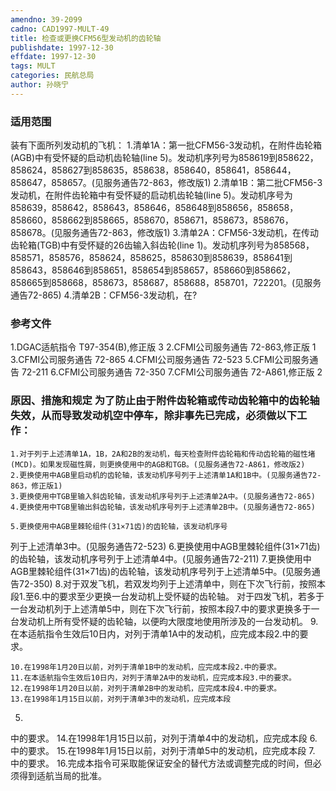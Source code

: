 ```yaml
---
amendno: 39-2099
cadno: CAD1997-MULT-49
title: 检查或更换CFM56型发动机的齿轮轴
publishdate: 1997-12-30
effdate: 1997-12-30
tags: MULT
categories: 民航总局
author: 孙晓宁
---
```


### 适用范围 
装有下面所列发动机的飞机：
1.清单1A：第一批CFM56-3发动机，在附件齿轮箱(AGB)中有受怀疑的启动机齿轮轴(line 5)。发动机序列号为858619到858622，858624，858627到858635，858638，858640，858641，858644，858647，858657。(见服务通告72-863，修改版1)
2.清单1B：第二批CFM56-3发动机，在附件齿轮箱中有受怀疑的启动机齿轮轴(line 5)。发动机序号为858639，858642，858643，858646，858648到858656，858658，858660，858662到858665，858670，858671，858673，858676，858678。(见服务通告72-863，修改版1)
3.清单2A：CFM56-3发动机，在传动齿轮箱(TGB)中有受怀疑的26齿输入斜齿轮(line 1)。发动机序列号为858568，858571，858576，858624，858625，858630到858639，858641到858643，858646到858651，858654到858657，858660到858662，858665到858668，858673，858687，858688，858701，722201。(见服务通告72-865)
4.清单2B：CFM56-3发动机，在?

<!--more-->
### 参考文件
1.DGAC适航指令 T97-354(B),修正版 3 
    2.CFMI公司服务通告 72-863,修正版 1 
    3.CFMI公司服务通告 72-865 
    4.CFMI公司服务通告 72-523 
    5.CFMI公司服务通告 72-211 
    6.CFMI公司服务通告 72-350 
    7.CFMI公司服务通告 72-A861,修正版 2 

### 原因、措施和规定 为了防止由于附件齿轮箱或传动齿轮箱中的齿轮轴失效，从而导致发动机空中停车，除非事先已完成，必须做以下工作： 
    1.对于列于上述清单1A，1B，2A和2B的发动机，每天检查附件齿轮箱和传动齿轮箱的磁性堵(MCD)。如果发现磁性屑，则更换使用中的AGB和TGB。(见服务通告72-A861，修改版2) 
    2.更换使用中AGB里启动机的齿轮轴，该发动机序号列于上述清单1A和1B中。(见服务通告72-863，修正版1) 
    3.更换使用中TGB里输入斜齿轮轴，该发动机序号列于上述清单2A中。(见服务通告72-865) 
    4.更换使用中TGB里输出斜齿轮轴，该发动机序号列于上述清单2B中。(见服务通告72-865) 

    5.更换使用中AGB里棘轮组件(31×71齿)的齿轮轴，该发动机序号
       
列于上述清单3中。(见服务通告72-523) 
    6.更换使用中AGB里棘轮组件(31×71齿)的齿轮轴，该发动机序号列于上述清单4中。(见服务通告72-211) 
    7.更换使用中AGB里棘轮组件(31×71齿)的齿轮轴，该发动机序号列于上述清单5中。(见服务通告72-350) 
    8.对于双发飞机，若双发均列于上述清单中，则在下次飞行前，按照本段1.至6.中的要求至少更换一台发动机上受怀疑的齿轮轴。 
    对于四发飞机，若多于一台发动机列于上述清单5中，则在下次飞行前，按照本段7.中的要求更换多于一台发动机上所有受怀疑的齿轮轴，以便昀大限度地使用所涉及的一台发动机。 
    9.在本适航指令生效后10日内，对列于清单1A中的发动机，应完成本段2.中的要求。 

    10.在1998年1月20日以前，对列于清单1B中的发动机，应完成本段2.中的要求。 
    11.在本适航指令生效后10日内，对列于清单2A中的发动机，应完成本段3.中的要求。 
    12.在1998年1月20日以前，对列于清单2B中的发动机，应完成本段4.中的要求。 
    13.在1998年1月15日以前，对列于清单3中的发动机，应完成本段
5.
中的要求。 
    14.在1998年1月15日以前，对列于清单4中的发动机，应完成本段
6.
中的要求。 
    15.在1998年1月15日以前，对列于清单5中的发动机，应完成本段
7.
中的要求。 
    16.完成本指令可采取能保证安全的替代方法或调整完成的时间，但必须得到适航当局的批准。


